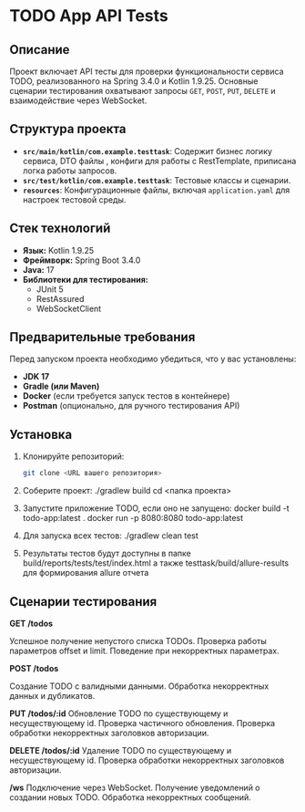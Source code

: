 # TODO App API Tests

## Описание
Проект включает API тесты для проверки функциональности сервиса TODO, реализованного на Spring 3.4.0 и Kotlin 1.9.25. 
Основные сценарии тестирования охватывают запросы `GET`, `POST`, `PUT`, `DELETE` и взаимодействие через WebSocket.

## Структура проекта
- **`src/main/kotlin/com.example.testtask`**: Содержит бизнес логику сервиса, DTO файлы , конфиги для работы с RestTemplate, приписана логка работы запросов.
- **`src/test/kotlin/com.example.testtask`**: Тестовые классы и сценарии.
- **`resources`**: Конфигурационные файлы, включая `application.yaml` для настроек тестовой среды.

## Стек технологий
- **Язык:** Kotlin 1.9.25
- **Фреймворк:** Spring Boot 3.4.0
- **Java:** 17
- **Библиотеки для тестирования:**
  - JUnit 5
  - RestAssured
  - WebSocketClient

## Предварительные требования
Перед запуском проекта необходимо убедиться, что у вас установлены:
- **JDK 17**
- **Gradle (или Maven)**
- **Docker** (если требуется запуск тестов в контейнере)
- **Postman** (опционально, для ручного тестирования API)

## Установка
1. Клонируйте репозиторий:
   ```bash
   git clone <URL вашего репозитория>

2. Соберите проект:
./gradlew build
   cd <папка проекта>

3. Запустите приложение TODO, если оно не запущено:
docker build -t todo-app:latest .
docker run -p 8080:8080 todo-app:latest

4. Для запуска всех тестов:
./gradlew clean test

5. Результаты тестов будут доступны в папке build/reports/tests/test/index.html а также testtask/build/allure-results для формирования allure отчета

## Сценарии тестирования
**GET /todos**

Успешное получение непустого списка TODOs.
Проверка работы параметров offset и limit.
Поведение при некорректных параметрах.

**POST /todos**

Создание TODO с валидными данными.
Обработка некорректных данных и дубликатов.

**PUT /todos/:id**
Обновление TODO по существующему и несуществующему id.
Проверка частичного обновления.
Проверка обработки некорректных заголовков авторизации.

**DELETE /todos/:id**
Удаление TODO по существующему и несуществующему id.
Проверка обработки некорректных заголовков авторизации.

**/ws**
Подключение через WebSocket.
Получение уведомлений о создании новых TODO.
Обработка некорректных сообщений.
